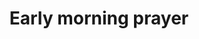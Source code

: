 ---
title: "Early morning prayer"
venue: Henry &amp; Anne-Marie's house
address: Over Lane, Belper
postcode: 
allday: false
description: 
    Praying for the Church in Belper and for events &amp; people further afield
when: 2017-01-20
starttime: '0730'
finishtime: '0830'
category: Prayer
layout: event
---